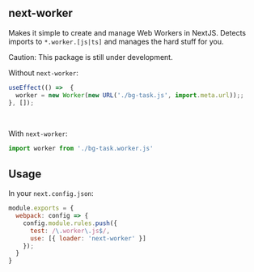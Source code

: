 ## next-worker

Makes it simple to create and manage Web Workers in NextJS. Detects imports to `*.worker.[js|ts]` and manages the hard stuff for you.

Caution: This package is still under development.

Without `next-worker`:
```js
useEffect(() =>  {
  worker = new Worker(new URL('./bg-task.js', import.meta.url));;
}, []);
```
<br>

With `next-worker`:
```js
import worker from './bg-task.worker.js'
```

## Usage

In your `next.config.json`:

```javascript
module.exports = {
  webpack: config => {
    config.module.rules.push({
      test: /\.worker\.js$/,
      use: [{ loader: 'next-worker' }]
    });
  }
}
```